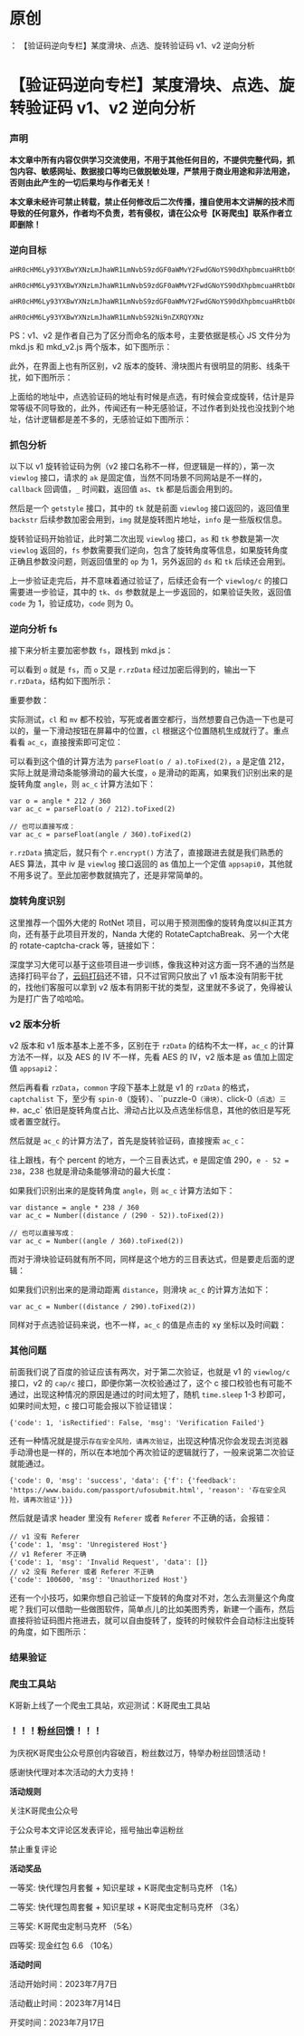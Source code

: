# 原创
：  【验证码逆向专栏】某度滑块、点选、旋转验证码 v1、v2 逆向分析

# 【验证码逆向专栏】某度滑块、点选、旋转验证码 v1、v2 逆向分析

### 声明

**本文章中所有内容仅供学习交流使用，不用于其他任何目的，不提供完整代码，抓包内容、敏感网址、数据接口等均已做脱敏处理，严禁用于商业用途和非法用途，否则由此产生的一切后果均与作者无关！**

**本文章未经许可禁止转载，禁止任何修改后二次传播，擅自使用本文讲解的技术而导致的任何意外，作者均不负责，若有侵权，请在公众号【K哥爬虫】联系作者立即删除！**

### 逆向目标

```
aHR0cHM6Ly93YXBwYXNzLmJhaWR1LmNvbS9zdGF0aWMvY2FwdGNoYS90dXhpbmcuaHRtbD9haz0zM2M0ODg4NGI3ZGY4M2Q0MjMwZTA3Y2JjZDBkMDdmZCZiYWNrdXJsPWh0dHBzJTNBJTJGJTJGYWlxaWNoYS5iYWlkdS5jb20mdGltZXN0YW1wPTE2MzE0MzQ0MjUmc2lnbmF0dXJlPWM2ODRhODJiNzk4MjAyOTg3NWJmZDhlMGE2NjBiNzdm

```

```
aHR0cHM6Ly93YXBwYXNzLmJhaWR1LmNvbS9zdGF0aWMvY2FwdGNoYS90dXhpbmcuaHRtbD8mYWs9YzI3YmJjODlhZmNhMDQ2MzY1MGFjOWJkZTY4ZWJlMDY=

```

```
aHR0cHM6Ly93YXBwYXNzLmJhaWR1LmNvbS9zdGF0aWMvY2FwdGNoYS90dXhpbmcuaHRtbD8mYW1wO2FrPWMyN2JiYzg5YWZjYTA0NjM2NTBhYzliZGU2OGViZTA2

```

```
aHR0cHM6Ly93YXBwYXNzLmJhaWR1LmNvbS92Ni9nZXRQYXNz

```

PS：v1、v2 是作者自己为了区分而命名的版本号，主要依据是核心 JS 文件分为 mkd.js 和 mkd_v2.js 两个版本，如下图所示：

此外，在界面上也有所区别，v2 版本的旋转、滑块图片有很明显的阴影、线条干扰，如下图所示：

上面给的地址中，点选验证码的地址有时候是点选，有时候会变成旋转，估计是异常等级不同导致的，此外，传闻还有一种无感验证，不过作者到处找也没找到个地址，估计逻辑都是差不多的，无感验证如下图所示：

### 抓包分析

以下以 v1 旋转验证码为例（v2 接口名称不一样，但逻辑是一样的），第一次 `viewlog` 接口，请求的 `ak` 是固定值，当然不同场景不同网站是不一样的，`callback` 回调值，`_` 时间戳，返回值 `as`、`tk` 都是后面会用到的。

然后是一个 `getstyle` 接口，其中的 `tk` 就是前面 `viewlog` 接口返回的，返回值里 `backstr` 后续参数加密会用到，`img` 就是旋转图片地址，`info` 是一些版权信息。

旋转验证码开始验证，此时第二次出现 `viewlog` 接口，`as` 和 `tk` 参数是第一次 `viewlog` 返回的，`fs` 参数需要我们逆向，包含了旋转角度等信息，如果旋转角度正确且参数没问题，则返回值里的 `op` 为 1，另外返回的 `ds` 和 `tk` 后续还会用到。

上一步验证走完后，并不意味着通过验证了，后续还会有一个 `viewlog/c` 的接口需要进一步验证，其中的 `tk`、`ds` 参数就是上一步返回的，如果验证失败，返回值 `code` 为 1，验证成功，`code` 则为 0。

### 逆向分析 fs

接下来分析主要加密参数 `fs`，跟栈到 mkd.js：

可以看到 `o` 就是 `fs`，而 `o` 又是 `r.rzData` 经过加密后得到的，输出一下 `r.rzData`，结构如下图所示：

重要参数：

实际测试，`cl` 和 `mv` 都不校验，写死或者置空都行，当然想要自己伪造一下也是可以的，量一下滑动按钮在屏幕中的位置，`cl` 根据这个位置随机生成就行了。重点看看 `ac_c`，直接搜索即可定位：

可以看到这个值的计算方法为 `parseFloat(o / a).toFixed(2)`，`a` 是定值 212，实际上就是滑动条能够滑动的最大长度，`o` 是滑动的距离，如果我们识别出来的是旋转角度 `angle`，则 `ac_c` 计算方法如下：

```
var o = angle * 212 / 360
var ac_c = parseFloat(o / 212).toFixed(2)

// 也可以直接写成：
var ac_c = parseFloat(angle / 360).toFixed(2)

```

`r.rzData` 搞定后，就只有个 `r.encrypt()` 方法了，直接跟进去就是我们熟悉的 AES 算法，其中 iv 是 `viewlog` 接口返回的 as 值加上一个定值 `appsapi0`，其他就不用多说了。至此加密参数就搞完了，还是非常简单的。

### 旋转角度识别

这里推荐一个国外大佬的 RotNet 项目，可以用于预测图像的旋转角度以纠正其方向，还有基于此项目开发的，Nanda 大佬的 RotateCaptchaBreak、另一个大佬的 rotate-captcha-crack 等，链接如下：

深度学习大佬可以基于这些项目进一步训练，像我这种对这方面一窍不通的当然是选择打码平台了，[云码打码](https://www.jfbym.com/register/TG17764)还不错，只不过官网只放出了 v1 版本没有阴影干扰的，找他们客服可以拿到 v2 版本有阴影干扰的类型，这里就不多说了，免得被认为是打广告了哈哈哈。

### v2 版本分析

v2 版本和 v1 版本基本上差不多，区别在于 `rzData` 的结构不太一样，`ac_c` 的计算方法不一样，以及 AES 的 IV 不一样，先看 AES 的 IV，v2 版本是 as 值加上固定值 `appsapi2`：

然后再看看 `rzData`，`common` 字段下基本上就是 v1 的 `rzData` 的格式，`captchalist` 下，至少有 `spin-0`（旋转）、``puzzle-0`（滑块）、`click-0`（点选）三种，`ac_c` 依旧是旋转角度占比、滑动占比以及点选坐标信息，其他的依旧是写死或者置空就行。

然后就是 `ac_c` 的计算方法了，首先是旋转验证码，直接搜索 `ac_c`：

往上跟栈，有个 percent 的地方，一个三目表达式，e 是固定值 290，`e - 52 = 238`，238 也就是滑动条能够滑动的最大长度：

如果我们识别出来的是旋转角度 `angle`，则 `ac_c` 计算方法如下：

```
var distance = angle * 238 / 360
var ac_c = Number((distance / (290 - 52)).toFixed(2))

// 也可以直接写成：
var ac_c = Number((angle / 360).toFixed(2))

```

而对于滑块验证码就有所不同，同样是这个地方的三目表达式，但是要走后面的逻辑：

如果我们识别出来的是滑动距离 `distance`，则滑块 `ac_c` 的计算方法如下：

```
var ac_c = Number((distance / 290).toFixed(2))

```

同样对于点选验证码来说，也不一样，`ac_c` 的值是点击的 xy 坐标以及时间戳：

### 其他问题

前面我们说了百度的验证应该有两次，对于第二次验证，也就是 v1 的 `viewlog/c` 接口，v2 的 `cap/c` 接口，即便你第一次校验通过了，这个 c 接口校验也有可能不通过，出现这种情况的原因是通过的时间太短了，随机 `time.sleep` 1-3 秒即可，如果时间太短，c 接口可能会报以下验证错误：

```
{'code': 1, 'isRectified': False, 'msg': 'Verification Failed'}

```

还有一种情况就是提示`存在安全风险，请再次验证`，出现这种情况你会发现去浏览器手动滑也是一样的，所以在本地加个再次验证的逻辑就行了，一般来说第二次验证就能通过。

```
{'code': 0, 'msg': 'success', 'data': {'f': {'feedback': 'https://www.baidu.com/passport/ufosubmit.html', 'reason': '存在安全风险，请再次验证'}}}

```

然后就是请求 header 里没有 `Referer` 或者 `Referer` 不正确的话，会报错：

```
// v1 没有 Referer
{'code': 1, 'msg': 'Unregistered Host'}
// v1 Referer 不正确
{'code': 1, 'msg': 'Invalid Request', 'data': []}
// v2 没有 Referer 或者 Referer 不正确
{'code': 100600, 'msg': 'Unauthorized Host'}

```

还有一个小技巧，如果你想自己验证一下旋转的角度对不对，怎么去测量这个角度呢？我们可以借助一些做图软件，简单点儿的比如美图秀秀，新建一个画布，然后直接将验证码图片拖进去，就可以自由旋转了，旋转的时候软件会自动标注出旋转的角度，如下图所示：

### 结果验证

### 爬虫工具站

K哥新上线了一个爬虫工具站，欢迎测试：K哥爬虫工具站

### ！！！粉丝回馈！！！

为庆祝K哥爬虫公众号原创内容破百，粉丝数过万，特举办粉丝回馈活动！

感谢快代理对本次活动的大力支持！

**活动规则**

关注K哥爬虫公众号

于公众号本文评论区发表评论，摇号抽出幸运粉丝

禁止重复评论

**活动奖品**

一等奖: 快代理包月套餐 + 知识星球 + K哥爬虫定制马克杯 （1名）

二等奖: 快代理包周套餐 + 知识星球 + K哥爬虫定制马克杯 （3名）

三等奖: K哥爬虫定制马克杯 （5名）

四等奖: 现金红包 6.6 （10名）

**活动时间**

活动开始时间：2023年7月7日

活动截止时间：2023年7月14日

开奖时间：2023年7月17日
